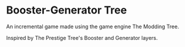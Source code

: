 # Booster-Generator Tree

An incremental game made using the game engine The Modding Tree.

Inspired by The Prestige Tree's Booster and Generator layers.
